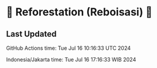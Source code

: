 
# 🌳 Reforestation (Reboisasi) 🌲

## Last Updated

GitHub Actions time: Tue Jul 16 10:16:33 UTC 2024

Indonesia/Jakarta time: Tue Jul 16 17:16:33 WIB 2024
